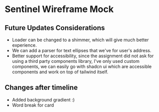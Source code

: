 # Sentinel Wireframe Mock

## Future Updates Considerations

- Loader can be changed to a shimmer, which will give much better experience.
- We can add a parser for text ellipses that we've for user's address.
- Better support for accessibility, since the assignment did not ask for using a third party components library, I've only used custom components, we can easily go with shadcn ui which are accessible components and work on top of tailwind itself.

## Changes after timeline

- Added background gradient :)
- Word break for card
